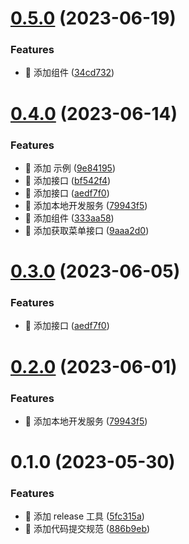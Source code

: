 

# [0.5.0](https://github.com/zuley/vnav/compare/0.4.0...0.5.0) (2023-06-19)


### Features

* 🎸 添加组件 ([34cd732](https://github.com/zuley/vnav/commit/34cd732b5b8961e15beee2bb97e221e8d1c3ee7b))

# [0.4.0](https://github.com/zuley/vnav/compare/0.1.0...0.4.0) (2023-06-14)


### Features

* 🎸 添加 示例 ([9e84195](https://github.com/zuley/vnav/commit/9e8419554067f4c5a3de26542f7e709956a791c0))
* 🎸 添加接口 ([bf542f4](https://github.com/zuley/vnav/commit/bf542f46e2de86aba8a151a0c0699b01ef512bc2))
* 🎸 添加接口 ([aedf7f0](https://github.com/zuley/vnav/commit/aedf7f0edc96d369c4b2ac18ca9df8af71592e48))
* 🎸 添加本地开发服务 ([79943f5](https://github.com/zuley/vnav/commit/79943f57c09e2594ddd7fbbf70b01a2ced962c59))
* 🎸 添加组件 ([333aa58](https://github.com/zuley/vnav/commit/333aa587d8d6a12d257dc12245dbc82f098cd13b))
* 🎸 添加获取菜单接口 ([9aaa2d0](https://github.com/zuley/vnav/commit/9aaa2d0a53b0b7120e1e6d8da4b832e12102de63))

# [0.3.0](https://github.com/zuley/vnav/compare/0.2.0...0.3.0) (2023-06-05)


### Features

* 🎸 添加接口 ([aedf7f0](https://github.com/zuley/vnav/commit/aedf7f0edc96d369c4b2ac18ca9df8af71592e48))

# [0.2.0](https://github.com/zuley/vnav/compare/0.1.0...0.2.0) (2023-06-01)


### Features

* 🎸 添加本地开发服务 ([79943f5](https://github.com/zuley/vnav/commit/79943f57c09e2594ddd7fbbf70b01a2ced962c59))

# 0.1.0 (2023-05-30)


### Features

* 🎸 添加 release 工具 ([5fc315a](https://github.com/zuley/vnav/commit/5fc315a8789d6fb2e0e63aa3316ee5c0d3ed09b3))
* 🎸 添加代码提交规范 ([886b9eb](https://github.com/zuley/vnav/commit/886b9eb03d2bc7f9fc3e055fed523f10dc9ed54e))
